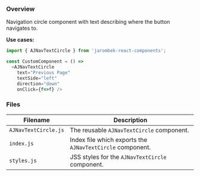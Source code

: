 ### Overview

Navigation circle component with text describing where the button navigates to.

**Use cases:**

```javascript
import { AJNavTextCircle } from 'jarombek-react-components';

const CustomComponent = () => 
  <AJNavTextCircle
    text="Previous Page"
    textSide="left"
    direction="down"
    onClick={f=>f} />
```

### Files

| Filename                   | Description                                                                     |
|----------------------------|---------------------------------------------------------------------------------|
| `AJNavTextCircle.js`       | The reusable `AJNavTextCircle` component.                                       |
| `index.js`                 | Index file which exports the `AJNavTextCircle` component.                       |
| `styles.js`                | JSS styles for the `AJNavTextCircle` component.                                 |
